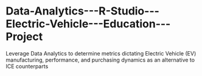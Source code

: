 # Data-Analytics---R-Studio---Electric-Vehicle---Education---Project
Leverage Data Analytics to determine metrics dictating Electric Vehicle (EV) manufacturing, performance, and purchasing dynamics as an alternative to ICE counterparts
